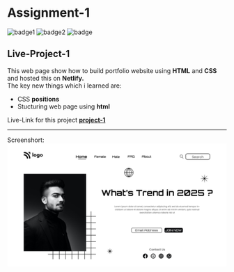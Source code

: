 # Assignment-1

![badge1](https://img.shields.io/badge/Assignment--1-project--1-brightgreen)
![badge2](https://img.shields.io/badge/-HTML-orange)
![badge](https://img.shields.io/badge/-CSS-blue)

## Live-Project-1



This web page show how to build portfolio website using **HTML** and **CSS** and hosted this on **Netlify.** <br/>
The key new things which i learned are:
- CSS **positions**
- Stucturing web page using **html**

Live-Link for this project
**[project-1](https://live-class-project-1-siri.netlify.app " Netlify")**

___

Screenshort:
![Screenshort](./1.png)

